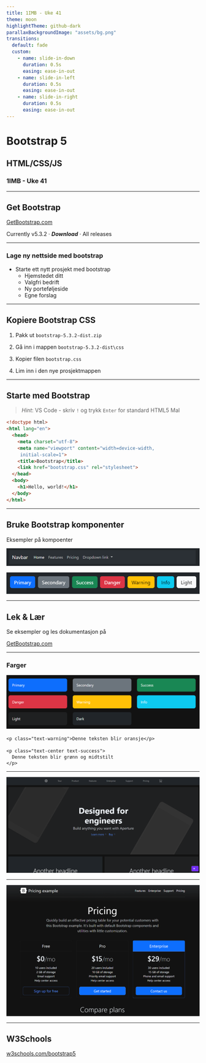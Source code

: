 ```yaml
---
title: 1IMB - Uke 41
theme: moon
highlightTheme: github-dark
parallaxBackgroundImage: "assets/bg.png"
transitions:
  default: fade
  custom:
    - name: slide-in-down
      duration: 0.5s
      easing: ease-in-out
    - name: slide-in-left
      duration: 0.5s
      easing: ease-in-out
    - name: slide-in-right
      duration: 0.5s
      easing: ease-in-out
---
```

<!-- .slide: data-background="assets/bg.png" -->

# Bootstrap 5
## HTML/CSS/JS
### 1IMB - Uke 41

---

## Get Bootstrap



[GetBootstrap.com](https://getbootstrap.com)


Currently v5.3.2 · ***Download*** · All releases


---

### Lage ny nettside med bootstrap

- Starte ett nytt prosjekt med bootstrap
  - Hjemstedet ditt
  - Valgfri bedrift
  - Ny porteføljeside
  - Egne forslag

---

## Kopiere Bootstrap CSS

1. Pakk ut `bootstrap-5.3.2-dist.zip`
2. Gå inn i mappen
`bootstrap-5.3.2-dist\css`

3. Kopier filen `bootstrap.css`
4. Lim inn i den nye prosjektmappen

---

## Starte med Bootstrap


> *Hint*: VS Code - skriv `!` og trykk `Enter` for standard HTML5 Mal

```html
<!doctype html>
<html lang="en">
  <head>
    <meta charset="utf-8">
    <meta name="viewport" content="width=device-width,
     initial-scale=1">
    <title>Bootstrap</title>  
    <link href="bootstrap.css" rel="stylesheet">
  </head>
  <body>
    <h1>Hello, world!</h1>
  </body>
</html>
```

---

## Bruke Bootstrap komponenter

Eksempler på kompoenter


![Alt text](image.png)

![Alt text](image-1.png)

---

## Lek & Lær

Se eksempler og les dokumentasjon på

[GetBootstrap.com](https://getbootstrap.com)

----
### Farger
![Alt text](image-5.png)

```
<p class="text-warning">Denne teksten blir oransje</p>

<p class="text-center text-success">
  Denne teksten blir grønn og midtstilt
</p>
```
----

![Alt text](image-3.png)

----

![Alt text](image-4.png)

---

## W3Schools

[w3schools.com/bootstrap5](https://www.w3schools.com/bootstrap5/)